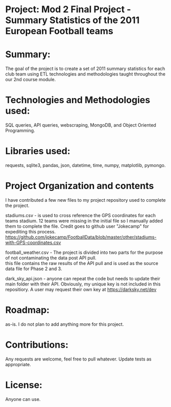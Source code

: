
# Project:   Mod 2 Final Project - Summary Statistics of the 2011 European Football teams

# Summary:  
The goal of the project is to create a set of 2011 summary statistics for each club team using ETL technologies and methodologies 
taught throughout the our 2nd course module.  

# Technologies and Methodologies used:
SQL queries, API queries, webscraping, MongoDB, and Object Oriented Programming.

# Libraries used:
requests, sqlite3, pandas, json, datetime, time, numpy, matplotlib, pymongo.

# Project Organization and contents
I have contributed a few new files to my project repository used to complete the project. 

stadiums.csv - is used to cross reference the GPS coordinates for each teams stadium.  12 teams were missing in the initial file
so I manually added them to complete the file. Credit goes to github user "Jokecamp" for expediting this process. 
https://github.com/jokecamp/FootballData/blob/master/other/stadiums-with-GPS-coordinates.csv

football_weather.csv - The project is divided into two parts for the purpose of not contaminating the data post API pull.   
this file contains the raw results of the API pull and is used as the source data file for Phase 2 and 3.

dark_sky_api.json - anyone can repeat the code but needs to update their main folder with their API.  Obviously, my unique
key is not included in this repositiory.   A user may request their own key at https://darksky.net/dev

# Roadmap:
as-is.  I do not plan to add anything more for this project.

# Contributions:
Any requests are welcome, feel free to pull whatever.  Update tests as appropriate.

# License:
Anyone can use.
